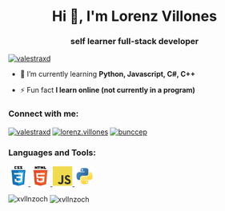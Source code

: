 <h1 align="center">Hi 👋, I'm Lorenz Villones</h1>
<h3 align="center">self learner full-stack developer</h3>

<p align="left"> <a href="https://twitter.com/valestraxd" target="blank"><img src="https://img.shields.io/twitter/follow/valestraxd?logo=twitter&style=for-the-badge" alt="valestraxd" /></a> </p>

- 🌱 I’m currently learning **Python, Javascript, C#, C++**

- ⚡ Fun fact **I learn online (not currently in a program)**

<h3 align="left">Connect with me:</h3>
<p align="left">
<a href="https://twitter.com/valestraxd" target="blank"><img align="center" src="https://raw.githubusercontent.com/rahuldkjain/github-profile-readme-generator/master/src/images/icons/Social/twitter.svg" alt="valestraxd" height="30" width="40" /></a>
<a href="https://fb.com/lorenz.villones" target="blank"><img align="center" src="https://raw.githubusercontent.com/rahuldkjain/github-profile-readme-generator/master/src/images/icons/Social/facebook.svg" alt="lorenz.villones" height="30" width="40" /></a>
<a href="https://www.youtube.com/c/bunccep" target="blank"><img align="center" src="https://raw.githubusercontent.com/rahuldkjain/github-profile-readme-generator/master/src/images/icons/Social/youtube.svg" alt="bunccep" height="30" width="40" /></a>
</p>

<h3 align="left">Languages and Tools:</h3>
<p align="left"> <a href="https://www.w3schools.com/css/" target="_blank" rel="noreferrer"> <img src="https://raw.githubusercontent.com/devicons/devicon/master/icons/css3/css3-original-wordmark.svg" alt="css3" width="40" height="40"/> </a> <a href="https://www.w3.org/html/" target="_blank" rel="noreferrer"> <img src="https://raw.githubusercontent.com/devicons/devicon/master/icons/html5/html5-original-wordmark.svg" alt="html5" width="40" height="40"/> </a> <a href="https://developer.mozilla.org/en-US/docs/Web/JavaScript" target="_blank" rel="noreferrer"> <img src="https://raw.githubusercontent.com/devicons/devicon/master/icons/javascript/javascript-original.svg" alt="javascript" width="40" height="40"/> </a> <a href="https://www.python.org" target="_blank" rel="noreferrer"> <img src="https://raw.githubusercontent.com/devicons/devicon/master/icons/python/python-original.svg" alt="python" width="40" height="40"/> </a> </p>

<p><img align="left" src="https://github-readme-stats.vercel.app/api/top-langs?username=xvllnzoch&show_icons=true&locale=en&layout=compact" alt="xvllnzoch" /></p>

<p>&nbsp;<img align="center" src="https://github-readme-stats.vercel.app/api?username=xvllnzoch&show_icons=true&locale=en" alt="xvllnzoch" /></p>
